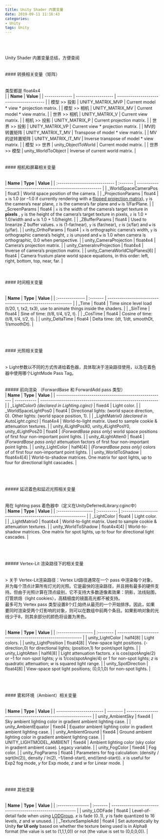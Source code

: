 ```yaml
---
title: Unity Shader 内置变量
date: 2019-09-11 11:16:43
categories:
- Unity
tags: Unity
---
```

</br></br></br>Unity Shader 内置变量总结，方便查阅
</br></br></br>#### 转换相关变量（矩阵）
</br></br></br>类型都是 float4x4
</br>|                | **Name**            | **Value**                                 |
| -------------- | ------------------- | ----------------------------------------- |
| 模型 >> 投影   | UNITY_MATRIX_MVP    | Current model * view * projection matrix. |
| 模型 >> 相机   | UNITY_MATRIX_MV     | Current model * view matrix.              |
| 世界 >> 相机   | UNITY_MATRIX_V      | Current view matrix.                      |
| 相机 >> 投影   | UNITY_MATRIX_P      | Current projection matrix.                |
| 世界 >> 投影   | UNITY_MATRIX_VP     | Current view * projection matrix.         |
| MV的转置矩阵   | UNITY_MATRIX_T_MV   | Transpose of model * view matrix.         |
| MV的逆转置矩阵 | UNITY_MATRIX_IT_MV  | Inverse transpose of model * view matrix. |
| 模型 >> 世界   | unity_ObjectToWorld | Current model matrix.                     |
| 世界 >> 模型   | unity_WorldToObject | Inverse of current world matrix.          |
</br>​
</br>​
</br>#### 相机和屏幕相关变量
</br></br></br>| **Name**                       | **Type** | **Value**                                                    |
| :----------------------------- | :------- | ------------------------------------------------------------ |
| _WorldSpaceCameraPos           | float3   | World space position of the camera.                          |
| _ProjectionParams              | float4   | `x` is 1.0 (or –1.0 if currently rendering with a [flipped projection matrix](https://docs.unity3d.com/Manual/SL-PlatformDifferences.html)), `y` is the camera’s near plane, `z` is the camera’s far plane and `w` is 1/FarPlane. |
| _ScreenParams                  | float4   | `x` is the width of the camera’s target texture in **pixels** , `y` is the height of the camera’s target texture in pixels, `z` is 1.0 + 1.0/width and `w` is 1.0 + 1.0/height. |
| _ZBufferParams                 | float4   | Used to linearize Z buffer values. `x` is (1-far/near), `y` is (far/near), `z` is (x/far) and `w` is (y/far). |
| unity_OrthoParams              | float4   | `x` is orthographic camera’s width, `y` is orthographic camera’s height, `z` is unused and `w` is 1.0 when camera is orthographic, 0.0 when perspective. |
| unity_CameraProjection         | float4x4 | Camera’s projection matrix.                                  |
| unity_CameraInvProjection      | float4x4 | Inverse of camera’s projection matrix.                       |
| unity_CameraWorldClipPlanes[6] | float4   | Camera frustum plane world space equations, in this order: left, right, bottom, top, near, far. |
</br></br></br>​
</br>#### 时间相关变量
</br></br></br>| **Name**        | **Type** | **Value**                                                    |
| :-------------- | :------- | ------------------------------------------------------------ |
| _Time           | float4   | Time since level load (t/20, t, tx2, tx3), use to animate things inside the shaders. |
| _SinTime        | float4   | Sine of time: (t/8, t/4, t/2, t).                            |
| _CosTime        | float4   | Cosine of time: (t/8, t/4, t/2, t).                          |
| unity_DeltaTime | float4   | Delta time: (dt, 1/dt, smoothDt, 1/smoothDt).                |
</br></br></br></br></br>#### 光照相关变量
</br></br></br>> Light参数以不同的方式传递给着色器，具体取决于渲染路径使用，以及在着色器中使用哪个LightMode Pass Tag。
</br></br></br>##### 前向渲染 （ForwardBase 和 ForwardAdd pass 类型）
</br>| **Name**                                                | **Type**    | **Value**                                                    |
| ------------------------------------------------------- | ----------- | ------------------------------------------------------------ |
| _LightColor0 *(declared in Lighting.cginc)*             | fixed4      | Light color.                                                 |
| _WorldSpaceLightPos0                                    | float4      | Directional lights: (world space direction, 0). Other lights: (world space position, 1). |
| _LightMatrix0 *(declared in AutoLight.cginc)*           | float4x4    | World-to-light matrix. Used to sample cookie & attenuation textures. |
| unity_4LightPosX0, unity_4LightPosY0, unity_4LightPosZ0 | float4      | *(ForwardBase pass only)* world space positions of first four non-important point lights. |
| unity_4LightAtten0                                      | float4      | *(ForwardBase pass only)* attenuation factors of first four non-important point lights. |
| unity_LightColor                                        | half4[4]    | *(ForwardBase pass only)* colors of of first four non-important point lights. |
| unity_WorldToShadow                                     | float4x4[4] | World-to-shadow matrices. One matrix for spot lights, up to four for directional light cascades. |
</br></br></br></br></br>##### 延迟着色和延迟光照相关变量
</br></br></br>用在 lighting pass 着色器中（定义在UnityDeferredLibrary.cginc中）
</br>| **Name**            | **Type**    | **Value**                                                    |
| :------------------ | :---------- | :----------------------------------------------------------- |
| _LightColor         | float4      | Light color.                                                 |
| _LightMatrix0       | float4x4    | World-to-light matrix. Used to sample cookie & attenuation textures. |
| unity_WorldToShadow | float4x4[4] | World-to-shadow matrices. One matrix for spot lights, up to four for directional light cascades. |
</br></br>
</br></br>
</br>##### Vertex-Lit 渲染路径下的相关变量
</br></br>
</br>> 关于 Vertex-Lit渲染路径：Vertex Lit路径通常在一个 pass 中渲染每个对象，并为每个顶点计算所有灯光的光照。它是最快的渲染路径，并且拥有最多的硬件支持。但由于光照计算在顶点级别，它不支持大多数逐像素效果：阴影，法线贴图，灯管烘焙（light cookies），高精细度的镜面高光都不被支持。
</br>最多可为 Vertex pass 类型设置8个灯;始终从最亮的一个开始排序。因此，如果要同时渲染受两个灯影响的对象，则可以在数组中前两个条目。如果影响对象的光线少于8，则其余部分的颜色将设置为黑色。
</br></br>
</br>| **Name**            | **Type**  | **Value**                                                    |
| :------------------ | :-------- | ------------------------------------------------------------ |
| unity_LightColor    | half4[8]  | Light colors.                                                |
| unity_LightPosition | float4[8] | View-space light positions. (-direction,0) for directional lights; (position,1) for point/spot lights. |
| unity_LightAtten    | half4[8]  | Light attenuation factors. *x* is cos(spotAngle/2) or –1 for non-spot lights; *y* is 1/cos(spotAngle/4) or 1 for non-spot lights; *z* is quadratic attenuation; *w* is squared light range. |
| unity_SpotDirection | float4[8] | View-space spot light positions; (0,0,1,0) for non-spot lights. |
</br></br>
</br></br>
</br>#### 雾和环境（Ambient）相关变量
</br></br>
</br>| **Name**                 | **Type** | **Value**                                                    |
| ------------------------ | -------- | ------------------------------------------------------------ |
| unity_AmbientSky         | fixed4   | Sky ambient lighting color in gradient ambient lighting case. |
| unity_AmbientEquator     | fixed4   | Equator ambient lighting color in gradient ambient lighting case. |
| unity_AmbientGround      | fixed4   | Ground ambient lighting color in gradient ambient lighting case. |
| UNITY_LIGHTMODEL_AMBIENT | fixed4   | Ambient lighting color (sky color in gradient ambient case). Legacy variable. |
| unity_FogColor           | fixed4   | Fog color.                                                   |
| unity_FogParams          | float4   | Parameters for fog calculation: (density / sqrt(ln(2)), density / ln(2), –1/(end-start), end/(end-start)). *x* is useful for Exp2 fog mode, *y* for Exp mode, *z* and *w* for Linear mode. |
</br></br>
</br></br>
</br>#### 其他变量
</br></br>
</br>| **Name**          | **Type** | **Value**                                                    |
| :---------------- | :------- | ------------------------------------------------------------ |
| unity_LODFade     | float4   | Level-of-detail fade when using [LODGroup](https://docs.unity3d.com/Manual/class-LODGroup.html). *x* is fade (0..1), *y* is fade quantized to 16 levels, *z* and *w* unused. |
| _TextureSampleAdd | float4   | Set automatically by Unity **for UI only** based on whether the texture being used is in Alpha8 format (the value is set to (1,1,1,0)) or not (the value is set to (0,0,0,0)). |
</br></br>